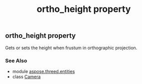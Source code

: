 ﻿---
title: ortho_height property
second_title: Aspose.3D for Python via .NET API References
description: 
type: docs
weight: 240
url: /python-net/aspose.threed.entities/camera/ortho_height/
is_root: false
---

## ortho_height property


Gets or sets the height when frustum in orthographic projection.

### See Also
* module [aspose.threed.entities](../../)
* class [Camera](/3d/python-net/aspose.threed.entities/camera)
